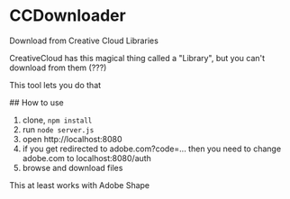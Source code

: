 CCDownloader
============

Download from Creative Cloud Libraries

CreativeCloud has this magical thing called a "Library", but you can't download from them (???)

This tool lets you do that

## How to use

1. clone, `npm install`
2. run `node server.js`
3. open http://localhost:8080
4. if you get redirected to adobe.com?code=... then you need to change adobe.com to localhost:8080/auth
5. browse and download files

This at least works with Adobe Shape

